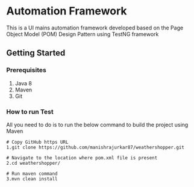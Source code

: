 # Automation Framework

This is a UI mains automation framework developed based on the Page Object Model (POM) Design Pattern using TestNG framework


## Getting Started

### Prerequisites
1. Java 8
2. Maven
3. Git

### How to run Test
All you need to do is to run the below command to build the project using Maven
```
# Copy GitHub https URL
1.git clone https://github.com/manishrajurkar87/weathershopper.git

# Navigate to the location where pom.xml file is present
2.cd weathershopper/  

# Run maven command
3.mvn clean install
```



